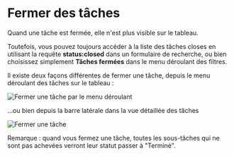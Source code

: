 Fermer des tâches
=============

Quand une tâche est fermée, elle n'est plus visible sur le tableau.

Toutefois, vous pouvez toujours accéder à la liste des tâches closes en utilisant la requête **status:closed** dans un formulaire de recherche, ou bien choisissez simplement **Tâches fermées** dans le menu déroulant des filtres.

Il existe deux façons différentes de fermer une tâche, depuis le menu déroulant des tâches sur le tableau :

![Fermer une tâche par le menu déroulant](screenshots/menu-close-task.png)

…ou bien depuis la barre latérale dans la vue détaillée des tâches

![Fermer une tâche](screenshots/closing-tasks.png)

Remarque : quand vous fermez une tâche, toutes les sous-tâches qui ne sont pas achevées verront leur statut passer à "Terminé".
